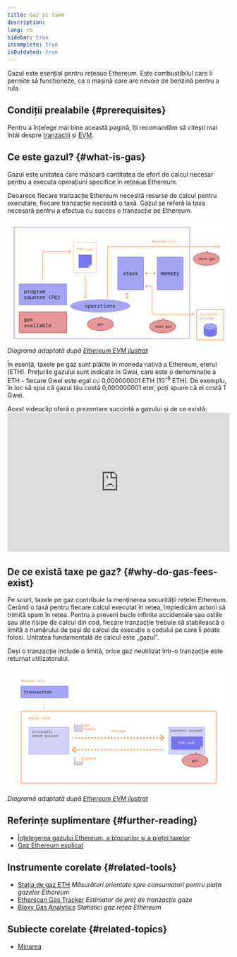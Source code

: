 ```yaml
---
title: Gaz și taxe
description:
lang: ro
sidebar: true
incomplete: true
isOutdated: true
---
```


Gazul este esențial pentru rețeaua Ethereum. Este combustibilul care îi permite să funcționeze, ca o mașină care are nevoie de benzină pentru a rula.

## Condiții prealabile {#prerequisites}

Pentru a înțelege mai bine această pagină, îți recomandăm să citești mai întâi despre [tranzacții](/developers/docs/transactions/) și [EVM](/developers/docs/evm/).

## Ce este gazul? {#what-is-gas}

Gazul este unitatea care măsoară cantitatea de efort de calcul necesar pentru a executa operațiuni specifice în rețeaua Ethereum.

Deoarece fiecare tranzacție Ethereum necesită resurse de calcul pentru executare, fiecare tranzacție necesită o taxă. Gazul se referă la taxa necesară pentru a efectua cu succes o tranzacție pe Ethereum.

![O diagramă care arată unde este nevoie de gaz în operațiunile EVM](../../../../../developers/docs/gas/gas.png) _Diagramă adaptată după [Ethereum EVM ilustrat](https://takenobu-hs.github.io/downloads/ethereum_evm_illustrated.pdf)_

În esență, taxele pe gaz sunt plătite în moneda nativă a Ethereum, eterul (ETH). Prețurile gazului sunt indicate în Gwei, care este o denominație a ETH - fiecare Gwei este egal cu 0,000000001 ETH (10<sup>-9</sup> ETH). De exemplu, în loc să spui că gazul tău costă 0,000000001 eter, poți spune că el costă 1 Gwei.

Acest videoclip oferă o prezentare succintă a gazului și de ce există: <iframe width="100%" height="315" src="https://www.youtube.com/embed/AJvzNICwcwc" frameborder="0" allow="accelerometer; autoplay; clipboard-write; encrypted-media; gyroscope; picture-in-picture" allowfullscreen mark="crwd-mark"></iframe>

## De ce există taxe pe gaz? {#why-do-gas-fees-exist}

Pe scurt, taxele pe gaz contribuie la menținerea securității rețelei Ethereum. Cerând o taxă pentru fiecare calcul executat în rețea, împiedicăm actorii să trimită spam în rețea. Pentru a preveni bucle infinite accidentale sau ostile sau alte risipe de calcul din cod, fiecare tranzacție trebuie să stabilească o limită a numărului de pași de calcul de execuție a codului pe care îi poate folosi. Unitatea fundamentală de calcul este „gazul”.

Deși o tranzacție include o limită, orice gaz neutilizat într-o tranzacție este returnat utilizatorului.

![Diagrama care arată modul în care este rambursat gazul neutilizat](../../../../../developers/docs/transactions/gas-tx.png) _Diagramă adaptată după [Ethereum EVM ilustrat](https://takenobu-hs.github.io/downloads/ethereum_evm_illustrated.pdf)_

## Referințe suplimentare {#further-reading}

- [Înțelegerea gazului Ethereum, a blocurilor și a pieței taxelor](https://medium.com/@eric.conner/understanding-ethereum-gas-blocks-and-the-fee-market-d5e268bf0a0e)
- [Gaz Ethereum explicat](https://defiprime.com/gas)

## Instrumente corelate {#related-tools}

- [Stația de gaz ETH](https://ethgasstation.info/) _Măsurători orientate spre consumatori pentru piața gazelor Ethereum_
- [Etherscan Gas Tracker](https://etherscan.io/gastracker) _Estimator de preț de tranzacție gaze_
- [Bloxy Gas Analytics](https://stat.bloxy.info/superset/dashboard/gas/?standalone=true) _Statistici gaz rețea Ethereum_

## Subiecte corelate {#related-topics}

- [Minarea](/developers/docs/consensus-mechanisms/pow/mining/)

